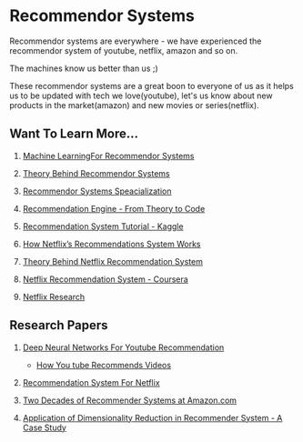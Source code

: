 # Recommendor Systems

Recommendor systems are everywhere - we have experienced the recommendor system of youtube, netflix, amazon and so on.

The machines know us better than us ;)

These recommendor systems are a great boon to everyone of us as it helps us to be updated with tech we love(youtube), let's us know about new products in the market(amazon) and new movies or series(netflix).

## Want To Learn More...

1. [Machine LearningFor Recommendor Systems](https://medium.com/recombee-blog/machine-learning-for-recommender-systems-part-1-algorithms-evaluation-and-cold-start-6f696683d0ed)

2. [Theory Behind Recommendor Systems](https://towardsdatascience.com/recommender-systems-in-practice-cef9033bb23a)

3. [Recommendor Systems Speacialization](https://www.coursera.org/specializations/recommender-systems)

4. [Recommendation Engine - From Theory to Code](https://www.analyticsvidhya.com/blog/2018/06/comprehensive-guide-recommendation-engine-python/)

5. [Recommendation System Tutorial - Kaggle](https://www.kaggle.com/kanncaa1/recommendation-systems-tutorial)

6. [How Netflix’s Recommendations System Works](https://help.netflix.com/en/node/100639)

7. [Theory Behind Netflix Recommendation System](https://www.wired.co.uk/article/how-do-netflixs-algorithms-work-machine-learning-helps-to-predict-what-viewers-will-like)

8. [Netflix Recommendation System - Coursera](https://www.coursera.org/lecture/networks-illustrated/netflix-recommendation-system-TYOZV)

9. [Netflix Research](https://research.netflix.com/articles?q=Recommendations)

## Research Papers

1. [Deep Neural Networks For Youtube Recommendation](https://research.google.com/pubs/archive/45530.pdf)

    * [How You tube Recommends Videos](https://towardsdatascience.com/how-youtube-recommends-videos-b6e003a5ab2f)

2. [Recommendation System For Netflix](https://beta.vu.nl/nl/Images/werkstuk-fernandez_tcm235-874624.pdf)

3. [Two Decades of Recommender Systems at Amazon.com](https://ieeexplore.ieee.org/abstract/document/7927889)

4. [Application of Dimensionality Reduction in Recommender System - A Case Study](https://apps.dtic.mil/docs/citations/ADA439541)
